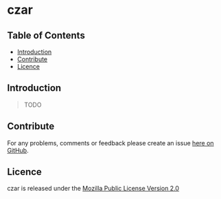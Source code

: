 # czar

## Table of Contents

* [Introduction](#introduction)
* [Contribute](#contribute)
* [Licence](#licence)


## Introduction

> TODO


## Contribute

For any problems, comments or feedback please create an issue [here on GitHub](github.com/brendanhay/czar/issues).


## Licence

czar is released under the [Mozilla Public License Version 2.0](http://www.mozilla.org/MPL/)
